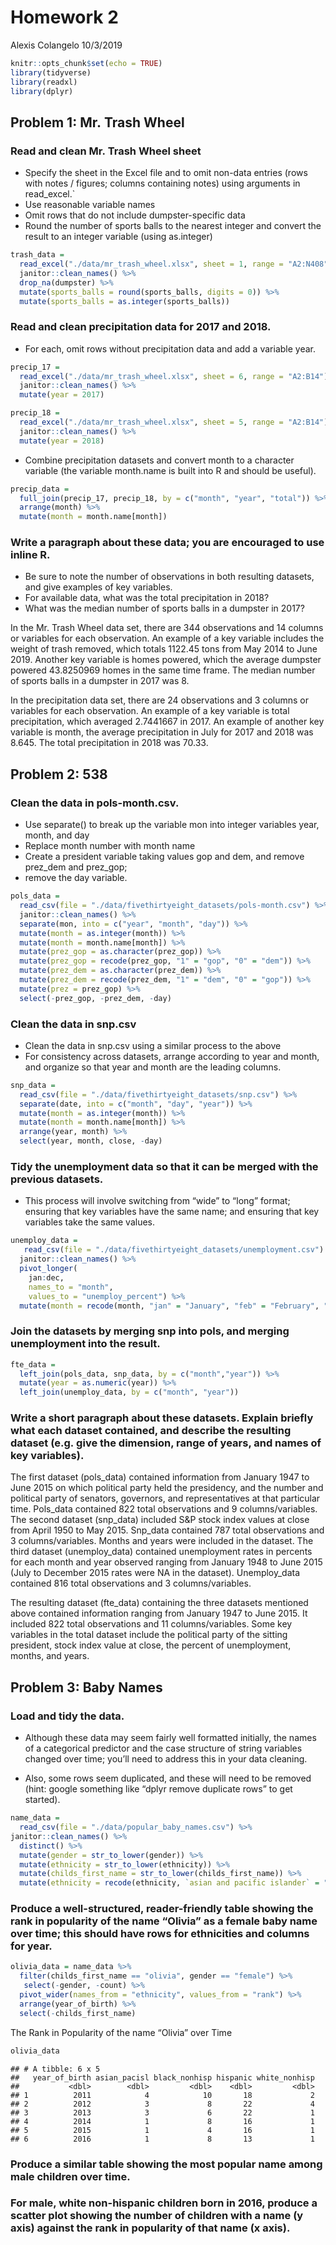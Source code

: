 Homework 2
================
Alexis Colangelo
10/3/2019

``` r
knitr::opts_chunk$set(echo = TRUE)
library(tidyverse)
library(readxl)
library(dplyr)
```

## Problem 1: Mr. Trash Wheel

### Read and clean Mr. Trash Wheel sheet

  - Specify the sheet in the Excel file and to omit non-data entries
    (rows with notes / figures; columns containing notes) using
    arguments in read\_excel.\`
  - Use reasonable variable names
  - Omit rows that do not include dumpster-specific data
  - Round the number of sports balls to the nearest integer and convert
    the result to an integer variable (using as.integer)

<!-- end list -->

``` r
trash_data =
  read_excel("./data/mr_trash_wheel.xlsx", sheet = 1, range = "A2:N408") %>%
  janitor::clean_names() %>%
  drop_na(dumpster) %>%
  mutate(sports_balls = round(sports_balls, digits = 0)) %>%
  mutate(sports_balls = as.integer(sports_balls))
```

### Read and clean precipitation data for 2017 and 2018.

  - For each, omit rows without precipitation data and add a variable
    year.

<!-- end list -->

``` r
precip_17 = 
  read_excel("./data/mr_trash_wheel.xlsx", sheet = 6, range = "A2:B14") %>%
  janitor::clean_names() %>%
  mutate(year = 2017)
```

``` r
precip_18 = 
  read_excel("./data/mr_trash_wheel.xlsx", sheet = 5, range = "A2:B14") %>%
  janitor::clean_names() %>%
  mutate(year = 2018)
```

  - Combine precipitation datasets and convert month to a character
    variable (the variable month.name is built into R and should be
    useful).

<!-- end list -->

``` r
precip_data =
  full_join(precip_17, precip_18, by = c("month", "year", "total")) %>%
  arrange(month) %>%
  mutate(month = month.name[month])
```

### Write a paragraph about these data; you are encouraged to use inline R.

  - Be sure to note the number of observations in both resulting
    datasets, and give examples of key variables.
  - For available data, what was the total precipitation in 2018?
  - What was the median number of sports balls in a dumpster in 2017?

In the Mr. Trash Wheel data set, there are 344 observations and 14
columns or variables for each observation. An example of a key variable
includes the weight of trash removed, which totals 1122.45 tons from May
2014 to June 2019. Another key variable is homes powered, which the
average dumpster powered 43.8250969 homes in the same time frame. The
median number of sports balls in a dumpster in 2017 was 8.

In the precipitation data set, there are 24 observations and 3 columns
or variables for each observation. An example of a key variable is total
precipitation, which averaged 2.7441667 in 2017. An example of another
key variable is month, the average precipitation in July for 2017 and
2018 was 8.645. The total precipitation in 2018 was 70.33.

## Problem 2: 538

### Clean the data in pols-month.csv.

  - Use separate() to break up the variable mon into integer variables
    year, month, and day
  - Replace month number with month name
  - Create a president variable taking values gop and dem, and remove
    prez\_dem and prez\_gop;
  - remove the day variable.

<!-- end list -->

``` r
pols_data =
  read_csv(file = "./data/fivethirtyeight_datasets/pols-month.csv") %>%
  janitor::clean_names() %>%
  separate(mon, into = c("year", "month", "day")) %>%
  mutate(month = as.integer(month)) %>%
  mutate(month = month.name[month]) %>%
  mutate(prez_gop = as.character(prez_gop)) %>%
  mutate(prez_gop = recode(prez_gop, "1" = "gop", "0" = "dem")) %>%
  mutate(prez_dem = as.character(prez_dem)) %>%
  mutate(prez_dem = recode(prez_dem, "1" = "dem", "0" = "gop")) %>%
  mutate(prez = prez_gop) %>%
  select(-prez_gop, -prez_dem, -day)
```

### Clean the data in snp.csv

  - Clean the data in snp.csv using a similar process to the above
  - For consistency across datasets, arrange according to year and
    month, and organize so that year and month are the leading columns.

<!-- end list -->

``` r
snp_data =
  read_csv(file = "./data/fivethirtyeight_datasets/snp.csv") %>%
  separate(date, into = c("month", "day", "year")) %>%
  mutate(month = as.integer(month)) %>%
  mutate(month = month.name[month]) %>%
  arrange(year, month) %>%
  select(year, month, close, -day)
```

### Tidy the unemployment data so that it can be merged with the previous datasets.

  - This process will involve switching from “wide” to “long” format;
    ensuring that key variables have the same name; and ensuring that
    key variables take the same values.

<!-- end list -->

``` r
unemploy_data =
   read_csv(file = "./data/fivethirtyeight_datasets/unemployment.csv") %>%
  janitor::clean_names() %>%
  pivot_longer(
    jan:dec,
    names_to = "month",
    values_to = "unemploy_percent") %>%
  mutate(month = recode(month, "jan" = "January", "feb" = "February", "mar" = "March", "apr" = "April", "may" = "May", "jun" = "June", "jul" = "July", "aug" = "August", "sep" = "September", "oct" = "October", "nov" = "November", "dec" = "December"))
```

### Join the datasets by merging snp into pols, and merging unemployment into the result.

``` r
fte_data =
  left_join(pols_data, snp_data, by = c("month","year")) %>%
  mutate(year = as.numeric(year)) %>%
  left_join(unemploy_data, by = c("month", "year"))
```

### Write a short paragraph about these datasets. Explain briefly what each dataset contained, and describe the resulting dataset (e.g. give the dimension, range of years, and names of key variables).

The first dataset (pols\_data) contained information from January 1947
to June 2015 on which political party held the presidency, and the
number and political party of senators, governors, and representatives
at that particular time. Pols\_data contained 822 total observations and
9 columns/variables. The second dataset (snp\_data) included S\&P stock
index values at close from April 1950 to May 2015. Snp\_data contained
787 total observations and 3 columns/variables. Months and years were
included in the dataset. The third dataset (unemploy\_data) contained
unemployment rates in percents for each month and year observed ranging
from January 1948 to June 2015 (July to December 2015 rates were NA in
the dataset). Unemploy\_data contained 816 total observations and 3
columns/variables.

The resulting dataset (fte\_data) containing the three datasets
mentioned above contained information ranging from January 1947 to June
2015. It included 822 total observations and 11 columns/variables. Some
key variables in the total dataset include the political party of the
sitting president, stock index value at close, the percent of
unemployment, months, and years.

## Problem 3: Baby Names

### Load and tidy the data.

  - Although these data may seem fairly well formatted initially, the
    names of a categorical predictor and the case structure of string
    variables changed over time; you’ll need to address this in your
    data cleaning.

  - Also, some rows seem duplicated, and these will need to be removed
    (hint: google something like “dplyr remove duplicate rows” to get
    started).

<!-- end list -->

``` r
name_data =
  read_csv(file = "./data/popular_baby_names.csv") %>%
janitor::clean_names() %>%
  distinct() %>%
  mutate(gender = str_to_lower(gender)) %>%
  mutate(ethnicity = str_to_lower(ethnicity)) %>%
  mutate(childs_first_name = str_to_lower(childs_first_name)) %>%
  mutate(ethnicity = recode(ethnicity, `asian and pacific islander` = "asian_pacisl", `asian and paci` = "asian_pacisl", `black non hispanic` = "black_nonhisp", `black non hisp` = "black_nonhisp", `white non hispanic` = "white_nonhisp", `white non hisp` = "white_nonhisp"))
```

### Produce a well-structured, reader-friendly table showing the rank in popularity of the name “Olivia” as a female baby name over time; this should have rows for ethnicities and columns for year.

``` r
olivia_data = name_data %>%
  filter(childs_first_name == "olivia", gender == "female") %>%
   select(-gender, -count) %>%
  pivot_wider(names_from = "ethnicity", values_from = "rank") %>%
  arrange(year_of_birth) %>%
  select(-childs_first_name)
```

The Rank in Popularity of the name “Olivia” over Time

``` r
olivia_data
```

    ## # A tibble: 6 x 5
    ##   year_of_birth asian_pacisl black_nonhisp hispanic white_nonhisp
    ##           <dbl>        <dbl>         <dbl>    <dbl>         <dbl>
    ## 1          2011            4            10       18             2
    ## 2          2012            3             8       22             4
    ## 3          2013            3             6       22             1
    ## 4          2014            1             8       16             1
    ## 5          2015            1             4       16             1
    ## 6          2016            1             8       13             1

### Produce a similar table showing the most popular name among male children over time.

### For male, white non-hispanic children born in 2016, produce a scatter plot showing the number of children with a name (y axis) against the rank in popularity of that name (x axis).
